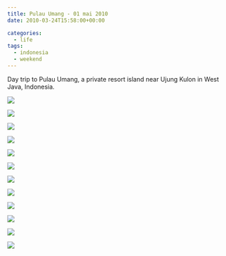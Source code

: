 ```yaml
---
title: Pulau Umang - 01 mai 2010
date: 2010-03-24T15:58:00+00:00

categories:
  - life
tags:
  - indonesia
  - weekend
---
```

Day trip to Pulau Umang, a private resort island near Ujung Kulon in West Java, Indonesia.

![](media/20100501-007.jpg)

![](media/20100501-011.jpg)

![](media/20100501-016.jpg)

![](media/20100501-023.jpg)

![](media/20100501-025.jpg)

![](media/20100501-028.jpg)

![](media/20100501-057.jpg)

![](media/20100501-064.jpg)

![](media/20100501-069.jpg)

![](media/20100501-079.jpg)

![](media/20100501-101.jpg)

![](media/20100501-106.jpg)